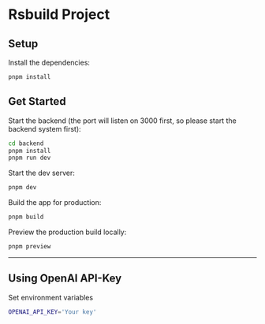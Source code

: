 # Rsbuild Project

## Setup

Install the dependencies:

```bash
pnpm install
```

## Get Started

Start the backend (the port will listen on 3000 first, so please start the backend system first):
```bash
cd backend
pnpm install
pnpm run dev
```


Start the dev server:

```bash
pnpm dev
```

Build the app for production:

```bash
pnpm build
```

Preview the production build locally:

```bash
pnpm preview
```
---
## Using OpenAI API-Key
Set environment variables
```bash
OPENAI_API_KEY='Your key'
```

